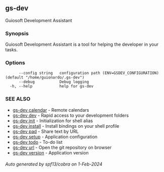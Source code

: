 ## gs-dev

Guiosoft Development Assistant

### Synopsis

Guiosoft Development Assistant is a tool for helping
the developer in your tasks.

### Options

```
      --config string   configuration path (ENV=GSDEV_CONFIGURATION) (default "/home/guionardo/.gs-dev")
      --debug           Debug logging
  -h, --help            help for gs-dev
```

### SEE ALSO

* [gs-dev calendar](gs-dev_calendar.md)	 - Remote calendars
* [gs-dev dev](gs-dev_dev.md)	 - Rapid access to your development folders
* [gs-dev init](gs-dev_init.md)	 - Initialization for shell alias
* [gs-dev install](gs-dev_install.md)	 - Install bindings on your shell profile
* [gs-dev pad](gs-dev_pad.md)	 - Share text by URL
* [gs-dev setup](gs-dev_setup.md)	 - Application configuration
* [gs-dev todo](gs-dev_todo.md)	 - To-do list
* [gs-dev url](gs-dev_url.md)	 - Open the git repository on browser
* [gs-dev version](gs-dev_version.md)	 - Application version

###### Auto generated by spf13/cobra on 1-Feb-2024
